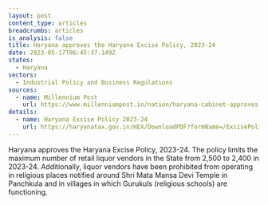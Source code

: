 ```yaml
---
layout: post
content_type: articles
breadcrumbs: articles
is_analysis: false
title: Haryana approves the Haryana Excise Policy, 2023-24
date: 2023-05-17T06:45:37.149Z
states:
  - Haryana
sectors:
  - Industrial Policy and Business Regulations
sources:
  - name: Millennium Post
    url: https://www.millenniumpost.in/nation/haryana-cabinet-approves-new-excise-policy-518043
details:
  - name: Haryana Excise Policy 2023-24
    url: https://haryanatax.gov.in/HEX/DownloadPDF?formName=/ExcisePolicy2023_24/Excise_Policy_2023_24_001.pdf%27
---
```

Haryana approves the Haryana Excise Policy, 2023-24. The policy limits the maximum number of retail liquor vendors in the State from 2,500 to 2,400 in 2023-24. Additionally, liquor vendors have been prohibited from operating in religious places notified around Shri Mata Mansa Devi Temple in Panchkula and in villages in which Gurukuls (religious schools) are functioning.